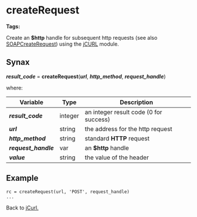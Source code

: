 # createRequest

**Tags:**
<badge text='curl' vertical='middle' />
<badge text='http' vertical='middle' />

Create an **$http** handle for subsequent http requests (see also [SOAPCreateRequest](../SOAPCreateRequest/#heading)) using the [jCURL](../../jcurl) module.

## Synax

***result_code*** = **createRequest**(***url***, ***http_method***, ***request_handle***)

where:

| Variable | Type | Description |
|--|--|--|
***result_code*** | integer |an integer result code (0 for success)
***url*** | string |the address for the http request
***http_method*** | string |standard **HTTP** request
***request_handle*** | var | an **$http** handle
***value*** | string |the value of the header

## Example

```
rc = createRequest(url, 'POST', request_handle)
...
```

Back to [jCurl.](./../README.md)
